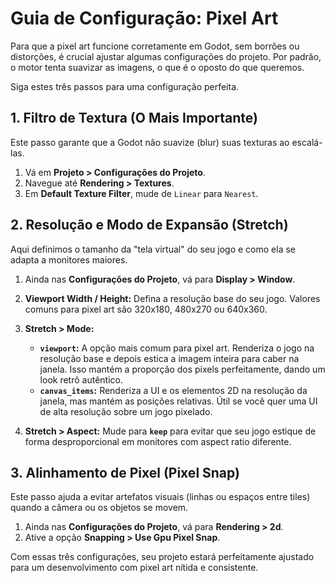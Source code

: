 # Guia de Configuração: Pixel Art

Para que a pixel art funcione corretamente em Godot, sem borrões ou distorções, é crucial ajustar algumas configurações do projeto. Por padrão, o motor tenta suavizar as imagens, o que é o oposto do que queremos.

Siga estes três passos para uma configuração perfeita.

## 1. Filtro de Textura (O Mais Importante)

Este passo garante que a Godot não suavize (blur) suas texturas ao escalá-las.

1.  Vá em **Projeto > Configurações do Projeto**.
2.  Navegue até **Rendering > Textures**.
3.  Em **Default Texture Filter**, mude de `Linear` para `Nearest`.

## 2. Resolução e Modo de Expansão (Stretch)

Aqui definimos o tamanho da "tela virtual" do seu jogo e como ela se adapta a monitores maiores.

1.  Ainda nas **Configurações do Projeto**, vá para **Display > Window**.
2.  **Viewport Width / Height:** Defina a resolução base do seu jogo. Valores comuns para pixel art são 320x180, 480x270 ou 640x360.
3.  **Stretch > Mode:**
    *   **`viewport`:** A opção mais comum para pixel art. Renderiza o jogo na resolução base e depois estica a imagem inteira para caber na janela. Isso mantém a proporção dos pixels perfeitamente, dando um look retrô autêntico.
    *   **`canvas_items`:** Renderiza a UI e os elementos 2D na resolução da janela, mas mantém as posições relativas. Útil se você quer uma UI de alta resolução sobre um jogo pixelado.

4.  **Stretch > Aspect:** Mude para **`keep`** para evitar que seu jogo estique de forma desproporcional em monitores com aspect ratio diferente.

## 3. Alinhamento de Pixel (Pixel Snap)

Este passo ajuda a evitar artefatos visuais (linhas ou espaços entre tiles) quando a câmera ou os objetos se movem.

1.  Ainda nas **Configurações do Projeto**, vá para **Rendering > 2d**.
2.  Ative a opção **Snapping > Use Gpu Pixel Snap**.

Com essas três configurações, seu projeto estará perfeitamente ajustado para um desenvolvimento com pixel art nítida e consistente.
